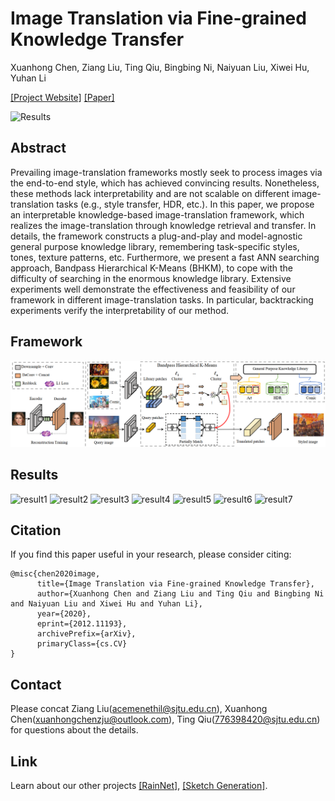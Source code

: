 <!--
 * @FilePath: \undefinede:\StyleTransfer\Knowledge_Transfer\README.md
 * @Author: Ziang Liu
 * @Date: 2020-12-22 11:18:32
 * @LastEditors: Ziang Liu
 * @LastEditTime: 2020-12-22 11:29:02
 * @Copyright (C) 2020 SJTU. All rights reserved.
-->
# Image Translation via Fine-grained Knowledge Transfer
Xuanhong Chen, Ziang Liu, Ting Qiu, Bingbing Ni, Naiyuan Liu, Xiwei Hu, Yuhan Li

[[Project Website]](https://neuralchen.github.io/RainNet) [[Paper]](https://arxiv.org/abs/2012.11193)

![Results](./results/show-off.png)

## Abstract
Prevailing image-translation frameworks mostly seek to process images via the end-to-end style, which has achieved convincing results.
Nonetheless, these methods lack interpretability and are not scalable on different image-translation tasks (e.g., style transfer, HDR, etc.).
In this paper, we propose an interpretable knowledge-based image-translation framework, which realizes the image-translation through knowledge retrieval and transfer.
In details, the framework constructs a plug-and-play and model-agnostic general purpose knowledge library, remembering task-specific styles, tones, texture patterns, etc.
Furthermore, we present a fast ANN searching approach, Bandpass Hierarchical K-Means (BHKM), to cope with the difficulty of searching in the enormous knowledge library.
Extensive experiments well demonstrate the effectiveness and feasibility of our framework in different image-translation tasks.
In particular, backtracking experiments verify the interpretability of our method.

## Framework
![Framework](./results/framework.PNG)

## Results
![result1](./results/show-off.png)
![result2](./results/show1.png)
![result3](./results/show2.png)
![result4](./results/show3.png)
![result5](./results/show4.png)
![result6](./results/show5.png)
![result7](./results/retrace.png)

## Citation
If you find this paper useful in your research, please consider citing:

```
@misc{chen2020image,
      title={Image Translation via Fine-grained Knowledge Transfer}, 
      author={Xuanhong Chen and Ziang Liu and Ting Qiu and Bingbing Ni and Naiyuan Liu and Xiwei Hu and Yuhan Li},
      year={2020},
      eprint={2012.11193},
      archivePrefix={arXiv},
      primaryClass={cs.CV}
}
```

## Contact
Please concat Ziang Liu(acemenethil@sjtu.edu.cn), Xuanhong Chen(xuanhongchenzju@outlook.com), Ting Qiu(776398420@sjtu.edu.cn) for questions about the details.

## Link
Learn about our other projects [[RainNet]](https://neuralchen.github.io/RainNe), [[Sketch Generation]](https://github.com/TZYSJTU/Sketch-Generation-with-Drawing-Process-Guided-by-Vector-Flow-and-Grayscale).